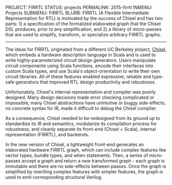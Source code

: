 PROJECT: FIRRTL
STATUS: projects
PERMALINK: 2015-firrtl
INMENU: Projects
SUBMENU: FIRRTL
BLURB: FIRRTL (A Flexible Intermediate Representation for RTL) is motivated by the success of Chisel and has two parts: 1) a specification of the formalized elaborated graph that the Chisel DSL produces, prior to any simplification, and 2) a library of micro-passes that are used to simplify, transform, or specialize arbitrary FIRRTL graphs.

------

The ideas for FIRRTL originated from a different UC Berkeley project, [Chisel](https://chisel.eecs.berkeley.edu/), which embeds a hardware description language in Scala and is used to write highly-parameterized circuit design generators.
Users manipulate circuit components using Scala functions, encode their interfaces into custom Scala types, and use Scala's object-orientation to write their own circuit libraries.
All of these features enabled expressive, reliable and type-safe generators that improved RTL design productivity and robustness.

Unfortunately, Chisel's internal representation and compiler was poorly designed.
Many design decisions made error checking complicated or impossible; many Chisel abstractions have unintutive or buggy side-effects; no concrete syntax for IR, made it difficult to debug the Chisel compiler.

As a consequence, Chisel needed to be redesigned from its ground up to standardize its IR and semantics, modularize its compilation process for robustness, and cleanly separate its front-end (Chisel + Scala), internal representation (FIRRTL), and backends.

In the new version of Chisel, a lightweight front-end generates an elaborated hardware FIRRTL graph, which can include complex features like vector types, bundle types, and when statements.
Then, a series of micro-passes accept a graph and return a new transformed graph - each graph is immutable and there are no side-effects between passes.
Once the graph is simplified by rewriting complex features with simpler features, the graph is used to emit corresponding structural Verilog.
